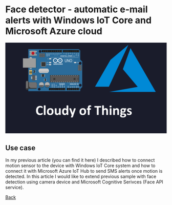 # Face detector - automatic e-mail alerts with Windows IoT Core and Microsoft Azure cloud


![Image](https://github.com/Daniel-Krzyczkowski/Daniel-Krzyczkowski.github.io/blob/master/cloudyofthings/mainassets/CloudyOfThings.png?raw=true)

## Use case

In my previous article (you can find it here) I described how to connect motion sensor to the device with Windows IoT Core system and how to connect it with Microsoft Azure IoT Hub to send SMS alerts once motion is detected.
In this article I would like to extend previous sample with face detection using camera device and Microsoft Cognitive Serivces (Face API service).


[Back](https://daniel-krzyczkowski.github.io/cloudyofthings/main/index)
